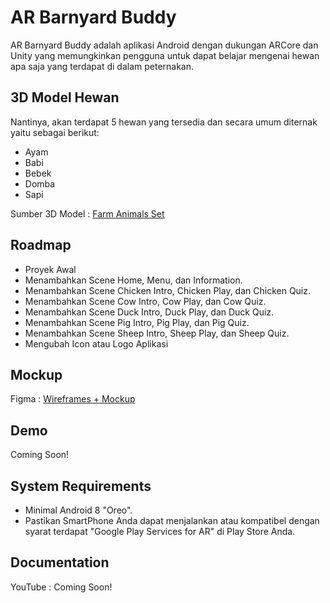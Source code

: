 # AR Barnyard Buddy

AR Barnyard Buddy adalah aplikasi Android dengan dukungan ARCore dan Unity yang memungkinkan pengguna untuk dapat belajar mengenai hewan apa saja yang terdapat di dalam peternakan.

## 3D Model Hewan

Nantinya, akan terdapat 5 hewan yang tersedia dan secara umum diternak yaitu sebagai berikut:
 - Ayam
 - Babi
 - Bebek
 - Domba
 - Sapi

Sumber 3D Model : [Farm Animals Set](https://assetstore.unity.com/packages/3d/farm-animals-set-97945)

## Roadmap

- Proyek Awal
- Menambahkan Scene Home, Menu, dan Information.
- Menambahkan Scene Chicken Intro, Chicken Play, dan Chicken Quiz.
- Menambahkan Scene Cow Intro, Cow Play, dan Cow Quiz.
- Menambahkan Scene Duck Intro, Duck Play, dan Duck Quiz.
- Menambahkan Scene Pig Intro, Pig Play, dan Pig Quiz.
- Menambahkan Scene Sheep Intro, Sheep Play, dan Sheep Quiz.
- Mengubah Icon atau Logo Aplikasi

## Mockup

Figma : [Wireframes + Mockup](https://www.figma.com/file/TAQwvDCydVR2ErZxGxT96N/Wireframe-%26-Mockup-AR-Barnyard-Buddy-UTS?node-id=1%3A8&t=dmHPltwQyLqECHsy-1)

## Demo

Coming Soon!

## System Requirements

- Minimal Android 8 "Oreo".
- Pastikan SmartPhone Anda dapat menjalankan atau kompatibel dengan syarat terdapat "Google Play Services for AR" di Play Store Anda.

## Documentation

YouTube : Coming Soon!
